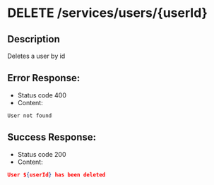 # DELETE /services/users/{userId}

## Description
Deletes a user by id

## Error Response:
* Status code 400
* Content:
```
User not found
```

## Success Response:
* Status code 200
* Content:

```json
User ${userId} has been deleted
```